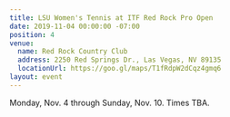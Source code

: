 ```yaml
---
title: LSU Women's Tennis at ITF Red Rock Pro Open
date: 2019-11-04 00:00:00 -07:00
position: 4
venue:
  name: Red Rock Country Club
  address: 2250 Red Springs Dr., Las Vegas, NV 89135
  locationUrl: https://goo.gl/maps/T1fRdpW2dCqz4gmq6
layout: event
---
```


Monday, Nov. 4 through Sunday, Nov. 10.  Times TBA.